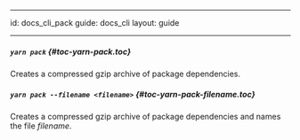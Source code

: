 * * *

id: docs_cli_pack guide: docs_cli layout: guide

* * *

##### `yarn pack` [](#toc-yarn-pack){#toc-yarn-pack.toc}

Creates a compressed gzip archive of package dependencies.

##### `yarn pack --filename <filename>` [](#toc-yarn-pack-filename){#toc-yarn-pack-filename.toc}

Creates a compressed gzip archive of package dependencies and names the file *filename*.